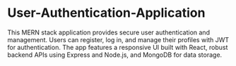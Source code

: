 # User-Authentication-Application
This MERN stack application provides secure user authentication and management. Users can register, log in, and manage their profiles with JWT for authentication. The app features a responsive UI built with React, robust backend APIs using Express and Node.js, and MongoDB for data storage.
